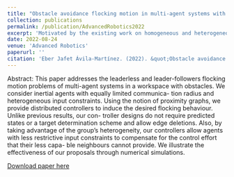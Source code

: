 ```yaml
---
title: "Obstacle avoidance flocking motion in multi-agent systems with limited sensing radius and heterogeneous input constraints"
collection: publications
permalink: /publication/AdvancedRobotics2022
excerpt: 'Motivated by the existing work on homogeneous and heterogeneous swarms of agents, we study the flocking motion problem for a group of agents with limited communication/sensing radius and heterogeneous input constraints. We propose distributed controllers to achieve both leaderless and leader-followers flocking motion. Our designs preserve network connections, satisfy individual control effort bounds and avoid nearby obstacles. The designed controllers allow for agents with higher capabilities to compensate for the control effort that less capable neighbors cannot fulfill.'
date: 2022-08-24
venue: 'Advanced Robotics'
paperurl: ''
citation: 'Eber Jafet Ávila-Martínez. (2022). &quot;Obstacle avoidance flocking motion in multi-agent systems with limited sensing radius and heterogeneous input constraints&quot; <i>Advanced Robotics</i>.'
---
```

Abstract: This paper addresses the leaderless and leader-followers flocking motion problems of multi-agent systems in a workspace with obstacles. We consider inertial agents with equally limited communica- tion radius and heterogeneous input constraints. Using the notion of proximity graphs, we provide distributed controllers to induce the desired flocking behaviour. Unlike previous results, our con- troller designs do not require predicted states or a target determination scheme and allow edge deletions. Also, by taking advantage of the group’s heterogeneity, our controllers allow agents with less restrictive input constraints to compensate for the control effort that their less capa- ble neighbours cannot provide. We illustrate the effectiveness of our proposals through numerical simulations.

[Download paper here](https://doi.org/10.1080/01691864.2022.2112075)
